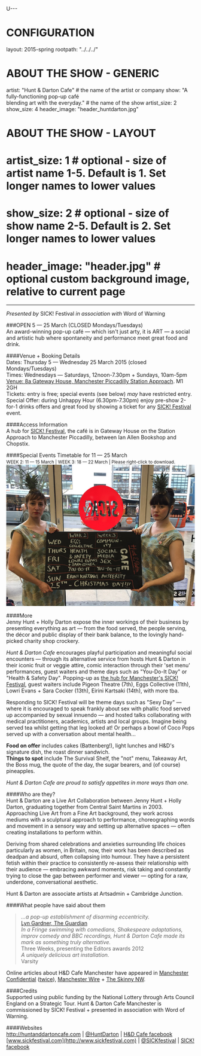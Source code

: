 U---

# CONFIGURATION
layout: 2015-spring
rootpath: "../../../"

# ABOUT THE SHOW - GENERIC
artist: "Hunt & Darton Cafe" # the name of the artist or company
show: "A fully-functioning pop-up café<br>blending art with the everyday." # the name of the show
artist_size: 2
show_size: 4
header_image: "header_huntdarton.jpg"

# ABOUT THE SHOW - LAYOUT
# artist_size: 1 # optional - size of artist name 1-5. Default is 1. Set longer names to lower values
# show_size: 2 # optional - size of show name 2-5. Default is 2. Set longer names to lower values
# header_image: "header.jpg" # optional custom background image, relative to current page

---
*Presented by* SICK! Festival *in association with* Word of Warning         
           
###OPEN 5 — 25 March (CLOSED Mondays/Tuesdays)                     
An award-winning pop-up café — which isn't just arty, it is ART — a social and artistic hub where spontaneity and performance meet great food and drink.       
                      
####Venue + Booking Details      
Dates: Thursday 5 — Wednesday 25 March 2015 (closed Mondays/Tuesdays)              
Times: Wednesdays — Saturdays, 12noon-7.30pm + Sundays, 10am-5pm           
[Venue: 8a Gateway House, Manchester Piccadilly Station Approach](http://bit.ly/1AQdn9f). M1 2GH         
Tickets: entry is free; special events (see below) *may* have restricted entry.             
Special Offer: during Unhappy Hour (6.30pm-7.30pm) enjoy pre-show 2-for-1 drinks offers and great food by showing a ticket for any [SICK! Festival](http://www.sickfestival.com/programme/channel/manchester) event.                      
        
####Access Information      
A hub for [SICK! Festival](http://www.sickfestival.com/programme/channel/manchester), the café is in Gateway House on the Station Approach to Manchester Piccadilly, between Ian Allen Bookshop and Chopstix.          
        
####Special Events Timetable for 11 — 25 March          
<small>WEEK 2: 11 — 15 March | WEEK 3: 18 — 22 March | Please right-click to download.</small>        
![Timetable](H-D-timetable.jpg)        

####More   
Jenny Hunt + Holly Darton expose the inner workings of their business by presenting everything as art — from the food served, the people serving, the décor and public display of their bank balance, to the lovingly hand-picked charity shop crockery.               
                      
*Hunt & Darton Cafe* encourages playful participation and meaningful social encounters — through its alternative service from hosts Hunt & Darton in their iconic fruit or veggie attire, comic interaction through their 'set menu' performances, guest waiters and theme days such as "You-Do-It Day" or "Health & Safety Day". Popping-up as [the hub for Manchester's SICK! Festival](http://www.sickfestival.com/programme/manchester/hunt-darton-cafe), guest waiters include Pigeon Theatre (7th), Eggs Collective (11th), Lowri Evans + Sara Cocker (13th), Eirini Kartsaki (14th), with more tba.                     
                      
Responding to SICK! Festival will be theme days such as "Sexy Day" — where it is encouraged to speak frankly about sex with phallic food served up accompanied by sexual innuendo — and hosted talks collaborating with medical practitioners, academics, artists and local groups. Imagine being served tea whilst getting that leg looked at! Or perhaps a bowl of Coco Pops served up with a conversation about mental health…            
                      
**Food on offer** includes cakes (Battenberg!), light lunches and H&D's signature dish, the roast dinner sandwich.<br>**Things to spot** include The Survival Shelf, the "not" menu, Takeaway Art, the Boss mug, the quote of the day, the sugar bearers, and (of course) pineapples.        
           
*Hunt & Darton Cafe are proud to satisfy appetites in more ways than one.*                   
                      
####Who are they?                
Hunt & Darton are a Live Art Collaboration between Jenny Hunt + Holly Darton, graduating together from Central Saint Martins in 2003. Approaching Live Art from a Fine Art background, they work across mediums with a sculptural approach to performance, choreographing words and movement in a sensory way and setting up alternative spaces — often creating installations to perform within.                  
                      
Deriving from shared celebrations and anxieties surrounding life choices particularly as women, in Britain, now, their work has been described as deadpan and absurd, often collapsing into humour. They have a persistent fetish within their practice to consistently re-assess their relationship with their audience — embracing awkward moments, risk taking and constantly trying to close the gap between performer and viewer — opting for a raw, underdone, conversational aesthetic.            
                      
Hunt & Darton are associate artists at Artsadmin + Cambridge Junction.
                      
####What people have said about them         
>*…a pop-up establishment of disarming eccentricity.*<br>[Lyn Gardner, The Guardian](http://www.theguardian.com/culture/2012/aug/27/edinburgh-festival-2012-highlights)                  
>*In a Fringe swimming with comedians, Shakespeare adaptations, improv comedy and BBC recordings, Hunt & Darton Cafe made its mark as something truly alternative.*<br>Three Weeks, presenting the Editors awards 2012           
>*A uniquely delicious art installation.*<br>Varsity               
        
Online articles about H&D Cafe Manchester have appeared in [Manchester Confidential](http://www.manchesterconfidential.co.uk/Food-and-Drink/Food-and-Drink-Retail/NEW-Hunt-And-Darton-Art-Caf-Piccadilly) ([twice](http://www.manchesterconfidential.co.uk/Entertainment-and-Sport/Events-and-Listings/Things-To-Do-This-Weekend-Fri-6-Sun-9-Mar)), [Manchester Wire](http://manchesterwire.co.uk/#!/manchester-food-drink-round-up-ft-hunt-darton-koffee-pot-cook-manchester) + [The Skinny NW](http://www.theskinny.co.uk/food-and-drink/news/northwest-food-news-march-2015).        
        
####Credits    
Supported using public funding by the National Lottery through Arts Council England on a Strategic Tour. Hunt & Darton Cafe Manchester is commissioned by SICK! Festival + presented in association with Word of Warning.      
           
####Websites    
<http://huntanddartoncafe.com> | [@HuntDarton](http://twitter.com/HuntDarton) | [H&D Cafe facebook](http://www.facebook.com/huntanddartoncafe)<br>[www.sickfestival.com](http://www.sickfestival.com) | [@SICKfestival](http://twitter.com/SICKfestival) | [SICK! facebook](http://www.facebook.com/sickfestival)
